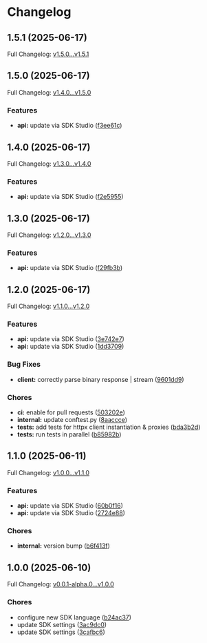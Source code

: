 # Changelog

## 1.5.1 (2025-06-17)

Full Changelog: [v1.5.0...v1.5.1](https://github.com/qanapi/qanapi-sdk-python/compare/v1.5.0...v1.5.1)

## 1.5.0 (2025-06-17)

Full Changelog: [v1.4.0...v1.5.0](https://github.com/qanapi/qanapi-sdk-python/compare/v1.4.0...v1.5.0)

### Features

* **api:** update via SDK Studio ([f3ee61c](https://github.com/qanapi/qanapi-sdk-python/commit/f3ee61ce2d37a75397397c01301e07add5295d36))

## 1.4.0 (2025-06-17)

Full Changelog: [v1.3.0...v1.4.0](https://github.com/qanapi/qanapi-sdk-python/compare/v1.3.0...v1.4.0)

### Features

* **api:** update via SDK Studio ([f2e5955](https://github.com/qanapi/qanapi-sdk-python/commit/f2e59558c1b6456b51e2fc17d6fb19ca9459e109))

## 1.3.0 (2025-06-17)

Full Changelog: [v1.2.0...v1.3.0](https://github.com/qanapi/qanapi-sdk-python/compare/v1.2.0...v1.3.0)

### Features

* **api:** update via SDK Studio ([f29fb3b](https://github.com/qanapi/qanapi-sdk-python/commit/f29fb3b6d8c1bdfd4a6c7a7b735e96e02a886677))

## 1.2.0 (2025-06-17)

Full Changelog: [v1.1.0...v1.2.0](https://github.com/qanapi/qanapi-sdk-python/compare/v1.1.0...v1.2.0)

### Features

* **api:** update via SDK Studio ([3e742e7](https://github.com/qanapi/qanapi-sdk-python/commit/3e742e79c759f7595f14a30661ef7b6042379eb9))
* **api:** update via SDK Studio ([1dd3709](https://github.com/qanapi/qanapi-sdk-python/commit/1dd3709beba0fe0f3959b1fc0ed124cb16300d3b))


### Bug Fixes

* **client:** correctly parse binary response | stream ([9601dd9](https://github.com/qanapi/qanapi-sdk-python/commit/9601dd9918b1da722b94ab401440d419ee120d0d))


### Chores

* **ci:** enable for pull requests ([503202e](https://github.com/qanapi/qanapi-sdk-python/commit/503202e9de0fdf75e5dd7a588640f273c35af66e))
* **internal:** update conftest.py ([8aaccce](https://github.com/qanapi/qanapi-sdk-python/commit/8aaccce8f6a15f3d8fe91fd138042abde66e6b9d))
* **tests:** add tests for httpx client instantiation & proxies ([bda3b2d](https://github.com/qanapi/qanapi-sdk-python/commit/bda3b2dd02711a41b08438fc644d61bac5edbd65))
* **tests:** run tests in parallel ([b85982b](https://github.com/qanapi/qanapi-sdk-python/commit/b85982bd5235492e0595df8300c83fd24693523a))

## 1.1.0 (2025-06-11)

Full Changelog: [v1.0.0...v1.1.0](https://github.com/qanapi/qanapi-sdk-python/compare/v1.0.0...v1.1.0)

### Features

* **api:** update via SDK Studio ([60b0f16](https://github.com/qanapi/qanapi-sdk-python/commit/60b0f16eeb2102b4858ed91926ffec0bc79d7f31))
* **api:** update via SDK Studio ([2724e88](https://github.com/qanapi/qanapi-sdk-python/commit/2724e88d0347e5ea8796521d58912aba9729f39c))


### Chores

* **internal:** version bump ([b6f413f](https://github.com/qanapi/qanapi-sdk-python/commit/b6f413f0c92ba2d5a4ffa6181a67687cbdf4b245))

## 1.0.0 (2025-06-10)

Full Changelog: [v0.0.1-alpha.0...v1.0.0](https://github.com/qanapi/qanapi-sdk-python/compare/v0.0.1-alpha.0...v1.0.0)

### Chores

* configure new SDK language ([b24ac37](https://github.com/qanapi/qanapi-sdk-python/commit/b24ac37a35207f8fb73f306606c8fff1022df777))
* update SDK settings ([3ac9dc0](https://github.com/qanapi/qanapi-sdk-python/commit/3ac9dc01c1b1e380d82f6b08f70ebfe472142d14))
* update SDK settings ([3cafbc6](https://github.com/qanapi/qanapi-sdk-python/commit/3cafbc6ac38459ec1ead899ebc5012b999828cb1))
